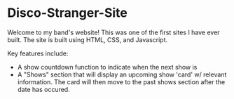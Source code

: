 # Disco-Stranger-Site

Welcome to my band's website! This was one of the first sites I have ever built. 
The site is built using HTML, CSS, and Javascript.

Key features include: 
- A show countdown function to indicate when the next show is
- A "Shows" section that will display an upcoming show 'card'  w/ relevant information. The card will then move to the past shows section after the date has occured. 
